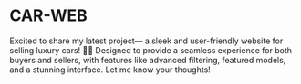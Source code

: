 # CAR-WEB
Excited to share my latest project— a sleek and user-friendly website for selling luxury cars! 🚗✨ Designed to provide a seamless experience for both buyers and sellers, with features like advanced filtering, featured models, and a stunning interface. Let me know your thoughts!

